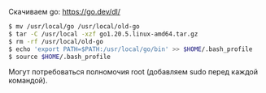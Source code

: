 Скачиваем go: https://go.dev/dl/

``` bash
$ mv /usr/local/go /usr/local/old-go
$ tar -C /usr/local -xzf go1.20.5.linux-amd64.tar.gz
$ rm -rf /usr/local/old-go
$ echo 'export PATH=$PATH:/usr/local/go/bin' >> $HOME/.bash_profile
$ source $HOME/.bash_profile
```
Могут потребоваться полномочия root (добавляем sudo перед каждой командой).
